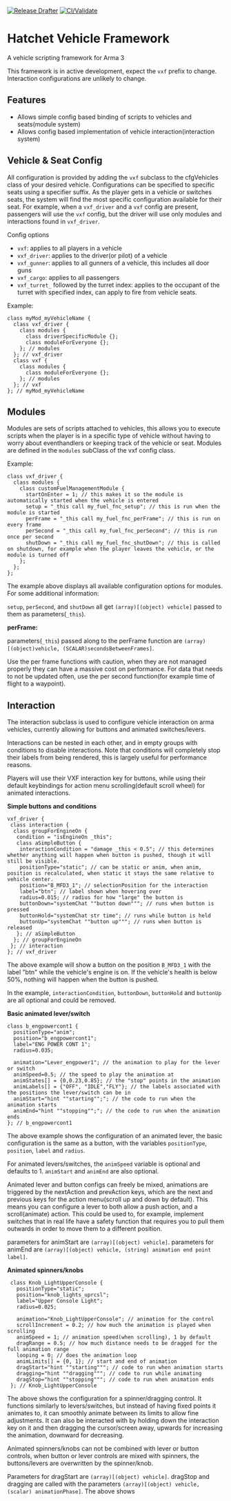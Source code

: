 [![Release Drafter](https://github.com/Project-Hatchet/hatchet-framework/actions/workflows/release-drafter.yml/badge.svg?branch=main)](https://github.com/Project-Hatchet/hatchet-framework/actions/workflows/release-drafter.yml)
[![CI/Validate](https://github.com/Project-Hatchet/hatchet-framework/actions/workflows/build.yml/badge.svg?branch=main)](https://github.com/Project-Hatchet/hatchet-framework/actions/workflows/build.yml)

# Hatchet Vehicle Framework
A vehicle scripting framework for Arma 3

This framework is in active development, expect the `vxf` prefix to change. Interaction configurations are unlikely to change.

## Features
 - Allows simple config based binding of scripts to vehicles and seats(module system)
 - Allows config based implementation of vehicle interaction(interaction system)

## Vehicle & Seat Config
All configuration is provided by adding the `vxf` subclass to the cfgVehicles class of your desired vehicle.
Configurations can be specified to specific seats using a specifier suffix. As the player gets in a vehicle or switches seats, the system will find the most specific configuration available for their seat. For example, when a `vxf_driver` and a `vxf` config are present, passengers will use the `vxf` config, but the driver will use only modules and interactions found in `vxf_driver`.

Config options
 - `vxf`: applies to all players in a vehicle
 - `vxf_driver`: applies to the driver(or pilot) of a vehicle
 - `vxf_gunner`: applies to all gunners of a vehicle, this includes all door guns
 - `vxf_cargo`: applies to all passengers
 - `vxf_turret_` followed by the turret index: applies to the occupant of the turret with specified index, can apply to fire from vehicle seats.

Example:
```
class myMod_myVehicleName {
  class vxf_driver {
    class modules {
      class driverSpecificModule {};
      class moduleForEveryone {};
    }; // modules
  }; // vxf_driver
  class vxf {
    class modules {
      class moduleForEveryone {};
    }; // modules
  }; // vxf
}; // myMod_myVehicleName
```
## Modules
Modules are sets of scripts attached to vehicles, this allows you to execute scripts when the player is in a specific type of vehicle without having to worry about eventhandlers or keeping track of the vehicle or seat.
Modules are defined in the `modules` subClass of the vxf config class.

Example:
```
class vxf_driver {
  class modules {
    class customFuelManagementModule {
      startOnEnter = 1; // this makes it so the module is automatically started when the vehicle is entered
      setup = "_this call my_fuel_fnc_setup"; // this is run when the module is started
      perFrame = "_this call my_fuel_fnc_perFrame"; // this is run on every frame
      perSecond = "_this call my_fuel_fnc_perSecond"; // this is run once per second
      shutDown = "_this call my_fuel_fnc_shutDown"; // this is called on shutdown, for example when the player leaves the vehicle, or the module is turned off
    };
  };
};
```

The example above displays all available configuration options for modules. For some additional information:

`setup`, `perSecond`, and `shutDown` all get `(array)[(object) vehicle]` passed to them as parameters(`_this`).

**perFrame:**

parameters(`_this`) passed along to the perFrame function are `(array)[(object)vehicle, (SCALAR)secondsBetweenFrames]`.

Use the per frame functions with caution, when they are not managed properly they can have a massive cost on performance. For data that needs to not be updated often, use the per second function(for example time of flight to a waypoint).

## Interaction
The interaction subclass is used to configure vehicle interaction on arma vehicles, currently allowing for buttons and animated switches/levers.

Interactions can be nested in each other, and in empty groups with conditions to disable interactions. Note that conditions will completely stop their labels from being rendered, this is largely useful for performance reasons.

Players will use their VXF interaction key for buttons, while using their default keybindings for action menu scrolling(default scroll wheel) for animated interactions.

**Simple buttons and conditions**
```
vxf_driver {
 class interaction {
  class groupForEngineOn {
   condition = "isEngineOn _this";
   class aSimpleButton {
    interactionCondition = "damage _this < 0.5"; // this determines whether anything will happen when button is pushed, though it will still be visible.
    positionType="static"; // can be static or anim, when anim, position is recalculated, when static it stays the same relative to vehicle center.
    position="B_MFD3_1"; // selectionPosition for the interaction
    label="btn"; // label shown when hovering over
    radius=0.015; // radius for how "large" the button is
    buttonDown="systemChat ""button down"""; // runs when button is pressed
    buttonHold="systemChat str time"; // runs while button is held
    buttonUp="systemChat ""button up"""; // runs when button is released
   }; // aSimpleButton
  }; // groupForEngineOn
 }; // interaction
}; // vxf_driver
```
The above example will show a button on the position `B_MFD3_1` with the label "btn" while the vehicle's engine is on. If the vehicle's health is below 50%, nothing will happen when the button is pushed.

In the example, `interactionCondition`, `buttonDown`, `buttonHold` and `buttonUp` are all optional and could be removed.

**Basic animated lever/switch**

```
class b_engpowercont1 {
  positionType="anim";
  position="b_engpowercont1";
  label="ENG POWER CONT 1";
  radius=0.035;

  animation="Lever_engpower1"; // the animation to play for the lever or switch
  animSpeed=0.5; // the speed to play the animation at
  animStates[] = {0,0.23,0.85}; // the "stop" points in the animation
  animLabels[] = {"OFF", "IDLE","FLY"}; // the labels associated with the positions the lever/switch can be in
  animStart="hint ""starting"";"; // the code to run when the animation starts
  animEnd="hint ""stopping"";"; // the code to run when the animation ends
}; // b_engpowercont1
```
The above example shows the configuration of an animated lever, the basic configuration is the same as a button, with the variables `positionType`, `position`, `label` and `radius`.

For animated levers/switches, the `animSpeed` variable is optional and defaults to 1. `animStart` and `animEnd` are also optional.

Animated lever and button configs can freely be mixed, animations are triggered by the nextAction and prevAction keys, which are the next and previous keys for the action menu(scroll up and down by default). This means you can configure a lever to both allow a push action, and a scroll(animate) action. This could be used to, for example, implement switches that in real life have a safety function that requires you to pull them outwards in order to move them to a different position.

parameters for animStart are `(array)[(object) vehicle]`. parameters for animEnd are `(array)[(object) vehicle, (string) animation end point label]`.

**Animated spinners/knobs**
```
 class Knob_LightUpperConsole {
   positionType="static";
   position="knob_lights_uprcsl";
   label="Upper Console Light";
   radius=0.025;

   animation="Knob_LightUpperConsole"; // animation for the control
   scrollIncrement = 0.2; // how much the animation is played when scrolling
   animSpeed = 1; // animation speed(when scrolling), 1 by default
   dragRange = 0.5; // how much distance needs to be dragged for the full animation range
   looping = 0; // does the animation loop
   animLimits[] = {0, 1}; // start and end of animation
   dragStart="hint ""starting"""; // code to run when animation starts
   dragging="hint ""dragging"""; // code to run while animating
   dragStop="hint ""stopping"""; // code to run when animation ends
 }; // Knob_LightUpperConsole
```

The above shows the configuration for a spinner/dragging control. It functions similarly to levers/switches, but instead of having fixed points it animates to, it can smoothly animate between its limits to allow fine adjustments. It can also be interacted with by holding down the interaction key on it and then dragging the cursor/screen away, upwards for increasing the animation, downward for decreasing.

Animated spinners/knobs can not be combined with lever or button controls, when button or lever controls are mixed with spinners, the buttons/levers are overwritten by the spinner/knob.

Parameters for dragStart are `(array)[(object) vehicle]`. dragStop and dragging are called with the parameters `(array)[(object) vehicle, (scalar) animationPhase]`.
The above shows
